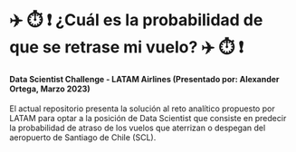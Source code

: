# :airplane: :stopwatch: :heavy_exclamation_mark: ¿Cuál es la probabilidad de que se retrase mi vuelo? :airplane: :stopwatch: :heavy_exclamation_mark: 
#### Data Scientist Challenge - LATAM Airlines (Presentado por: Alexander Ortega, Marzo 2023)

El actual repositorio presenta la solución al reto analítico propuesto por LATAM para optar a la posición de Data Scientist que consiste en predecir la probabilidad de atraso de los vuelos que aterrizan o despegan del aeropuerto de Santiago de Chile (SCL).

